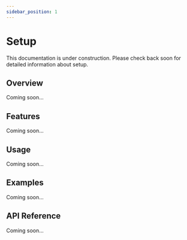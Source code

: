 ```yaml
---
sidebar_position: 1
---
```


# Setup

This documentation is under construction. Please check back soon for detailed information about setup.

## Overview

Coming soon...

## Features

Coming soon...

## Usage

Coming soon...

## Examples

Coming soon...

## API Reference

Coming soon...
